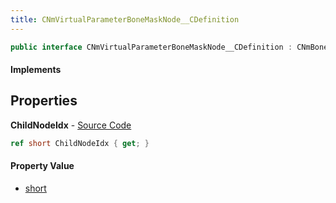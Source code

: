 ```yaml
---
title: CNmVirtualParameterBoneMaskNode__CDefinition
---
```


```csharp
public interface CNmVirtualParameterBoneMaskNode__CDefinition : CNmBoneMaskValueNode__CDefinition, CNmValueNode__CDefinition, CNmGraphNode__CDefinition, ISchemaClass<CNmGraphNode__CDefinition>, ISchemaClass<CNmValueNode__CDefinition>, ISchemaClass<CNmBoneMaskValueNode__CDefinition>, ISchemaClass<CNmVirtualParameterBoneMaskNode__CDefinition>, ISchemaField, ISchemaClass, INativeHandle
```

#### Implements

## Properties

**ChildNodeIdx** - [Source Code](https://github.com/swiftly-solution/swiftlys2/blob/main/managed/src/SwiftlyS2.Generated/Schemas/Interfaces/CNmVirtualParameterBoneMaskNode__CDefinition.cs#L16)

```csharp
ref short ChildNodeIdx { get; }
```

#### Property Value

- [short](https://learn.microsoft.com/dotnet/api/system.int16)

